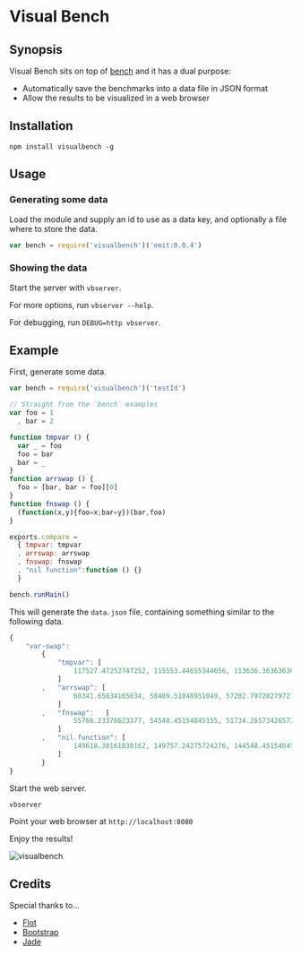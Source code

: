 # Visual Bench

## Synopsis

Visual Bench sits on top of [bench](https://github.com/isaacs/node-bench) and it has a dual purpose:

* Automatically save the benchmarks into a data file in JSON format
* Allow the results to be visualized in a web browser


## Installation

`npm install visualbench -g`


## Usage

### Generating some data

Load the module and supply an id to use as a data key, and optionally a file where to store the data.

```javascript
var bench = require('visualbench')('emit:0.0.4')
```

### Showing the data

Start the server with `vbserver`.

For more options, run `vbserver --help`.

For debugging, run `DEBUG=http vbserver`.


## Example

First, generate some data.

```javascript
var bench = require('visualbench')('testId')

// Straight from the `bench` examples
var foo = 1
  , bar = 2

function tmpvar () {
  var _ = foo
  foo = bar
  bar = _
}
function arrswap () {
  foo = [bar, bar = foo][0]
}
function fnswap () {
  (function(x,y){foo=x;bar=y})(bar,foo)
}

exports.compare =
  { tmpvar: tmpvar
  , arrswap: arrswap
  , fnswap: fnswap
  , "nil function":function () {}
  }

bench.runMain()
```

This will generate the `data.json` file, containing something similar to the following data.

```javascript
{
	"var-swap":
		{
			"tmpvar": [
				117527.47252747252, 115553.44655344656, 113636.36363636363, 99736.26373626373, 98266.73326673327
			]
		,	"arrswap": [
				60341.65834165834, 58489.51048951049, 57202.79720279721, 54672.32767232767, 53621.37862137862
			]
		,	"fnswap":	[
				55766.23376623377, 54548.45154845155, 51734.26573426573, 51650.34965034965, 51682.317682317684
			]
		,	"nil function": [
				149618.38161838162, 149757.24275724276, 144548.45154845156, 127869.13086913087, 127647.35264735264
			]
		}
}
```

Start the web server.

`vbserver`

Point your web browser at `http://localhost:8080`

Enjoy the results!

![visualbench](https://github.com/pierrec/node-visualbench/tree/master/img/vb.png)

## Credits

Special thanks to...

* [Flot](http://code.google.com/p/flot/)
* [Bootstrap](http://twitter.github.com/bootstrap/index.html)
* [Jade](http://jade-lang.com/)
